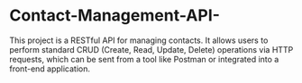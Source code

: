 # Contact-Management-API-
This project is a RESTful API for managing contacts. It allows users to perform standard CRUD (Create, Read, Update, Delete) operations via HTTP requests, which can be sent from a tool like Postman or integrated into a front-end application.
